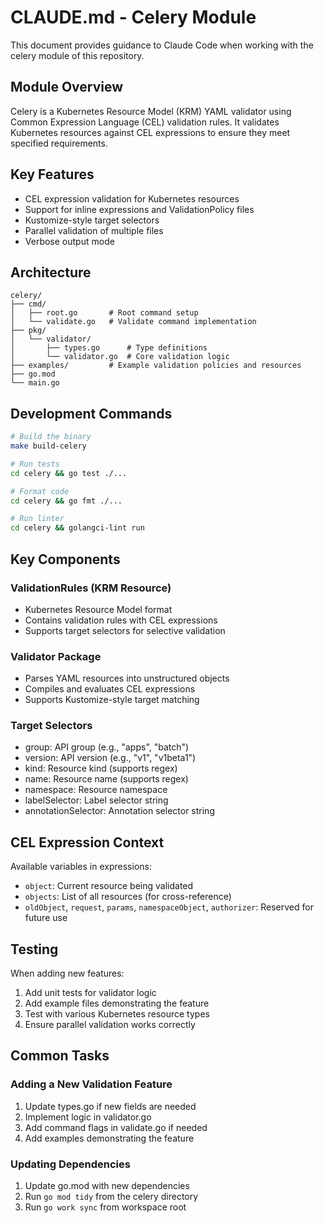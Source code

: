# CLAUDE.md - Celery Module

This document provides guidance to Claude Code when working with the celery module of this repository.

## Module Overview

Celery is a Kubernetes Resource Model (KRM) YAML validator using Common Expression Language (CEL) validation rules. It validates Kubernetes resources against CEL expressions to ensure they meet specified requirements.

## Key Features

- CEL expression validation for Kubernetes resources
- Support for inline expressions and ValidationPolicy files
- Kustomize-style target selectors
- Parallel validation of multiple files
- Verbose output mode

## Architecture

```
celery/
├── cmd/
│   ├── root.go       # Root command setup
│   └── validate.go   # Validate command implementation
├── pkg/
│   └── validator/
│       ├── types.go      # Type definitions
│       └── validator.go  # Core validation logic
├── examples/         # Example validation policies and resources
├── go.mod
└── main.go
```

## Development Commands

```bash
# Build the binary
make build-celery

# Run tests
cd celery && go test ./...

# Format code
cd celery && go fmt ./...

# Run linter
cd celery && golangci-lint run
```

## Key Components

### ValidationRules (KRM Resource)
- Kubernetes Resource Model format
- Contains validation rules with CEL expressions
- Supports target selectors for selective validation

### Validator Package
- Parses YAML resources into unstructured objects
- Compiles and evaluates CEL expressions
- Supports Kustomize-style target matching

### Target Selectors
- group: API group (e.g., "apps", "batch")
- version: API version (e.g., "v1", "v1beta1")
- kind: Resource kind (supports regex)
- name: Resource name (supports regex)
- namespace: Resource namespace
- labelSelector: Label selector string
- annotationSelector: Annotation selector string

## CEL Expression Context

Available variables in expressions:
- `object`: Current resource being validated
- `objects`: List of all resources (for cross-reference)
- `oldObject`, `request`, `params`, `namespaceObject`, `authorizer`: Reserved for future use

## Testing

When adding new features:
1. Add unit tests for validator logic
2. Add example files demonstrating the feature
3. Test with various Kubernetes resource types
4. Ensure parallel validation works correctly

## Common Tasks

### Adding a New Validation Feature
1. Update types.go if new fields are needed
2. Implement logic in validator.go
3. Add command flags in validate.go if needed
4. Add examples demonstrating the feature

### Updating Dependencies
1. Update go.mod with new dependencies
2. Run `go mod tidy` from the celery directory
3. Run `go work sync` from workspace root
